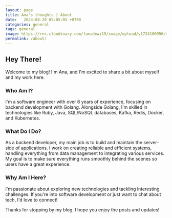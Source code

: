 ```yaml
---
layout: page
title: Ana's thoughts | About
date:   2024-08-20 05:05:05 +0700
categories: general
tags: general
image: https://res.cloudinary.com/fanadewi19/image/upload/v1724100956/msi.jpg
permalink: /about/
---
```


## Hey There!

Welcome to my blog! I'm Ana, and I'm excited to share a bit about myself and my work here.

### Who Am I?

I'm a software engineer with over 6 years of experience, focusing on backend development with Golang. Alongside Golang, I'm skilled in technologies like Ruby, Java, SQL/NoSQL databases, Kafka, Redis, Docker, and Kubernetes.

### What Do I Do?

As a backend developer, my main job is to build and maintain the server-side of applications. I work on creating reliable and efficient systems, handling everything from data management to integrating various services. My goal is to make sure everything runs smoothly behind the scenes so users have a great experience.

### Why Am I Here?

I'm passionate about exploring new technologies and tackling interesting challenges. If you're into software development or just want to chat about tech, I'd love to connect!

Thanks for stopping by my blog. I hope you enjoy the posts and updates!
